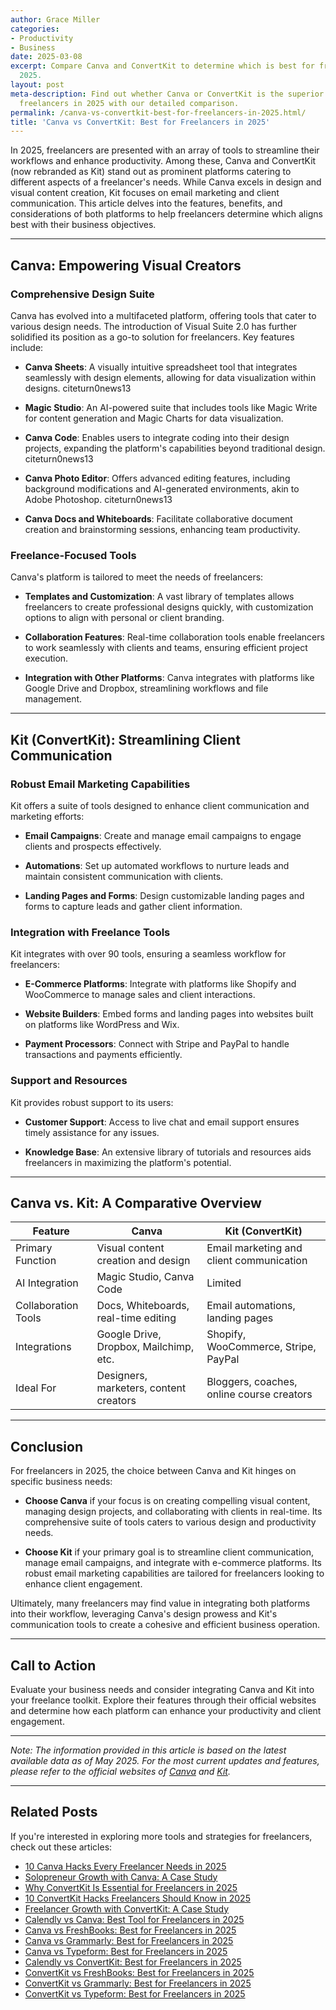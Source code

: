 ```yaml
---
author: Grace Miller
categories:
- Productivity
- Business
date: 2025-03-08
excerpt: Compare Canva and ConvertKit to determine which is best for freelancers in
  2025.
layout: post
meta-description: Find out whether Canva or ConvertKit is the superior choice for
  freelancers in 2025 with our detailed comparison.
permalink: /canva-vs-convertkit-best-for-freelancers-in-2025.html/
title: 'Canva vs ConvertKit: Best for Freelancers in 2025'
---
```


In 2025, freelancers are presented with an array of tools to streamline their workflows and enhance productivity. Among these, Canva and ConvertKit (now rebranded as Kit) stand out as prominent platforms catering to different aspects of a freelancer's needs. While Canva excels in design and visual content creation, Kit focuses on email marketing and client communication. This article delves into the features, benefits, and considerations of both platforms to help freelancers determine which aligns best with their business objectives.

---

## Canva: Empowering Visual Creators

### Comprehensive Design Suite

Canva has evolved into a multifaceted platform, offering tools that cater to various design needs. The introduction of Visual Suite 2.0 has further solidified its position as a go-to solution for freelancers. Key features include:

- **Canva Sheets**: A visually intuitive spreadsheet tool that integrates seamlessly with design elements, allowing for data visualization within designs. citeturn0news13

- **Magic Studio**: An AI-powered suite that includes tools like Magic Write for content generation and Magic Charts for data visualization. 

- **Canva Code**: Enables users to integrate coding into their design projects, expanding the platform's capabilities beyond traditional design. citeturn0news13

- **Canva Photo Editor**: Offers advanced editing features, including background modifications and AI-generated environments, akin to Adobe Photoshop. citeturn0news13

- **Canva Docs and Whiteboards**: Facilitate collaborative document creation and brainstorming sessions, enhancing team productivity. 

### Freelance-Focused Tools

Canva's platform is tailored to meet the needs of freelancers:

- **Templates and Customization**: A vast library of templates allows freelancers to create professional designs quickly, with customization options to align with personal or client branding. 

- **Collaboration Features**: Real-time collaboration tools enable freelancers to work seamlessly with clients and teams, ensuring efficient project execution. 

- **Integration with Other Platforms**: Canva integrates with platforms like Google Drive and Dropbox, streamlining workflows and file management. 

---

## Kit (ConvertKit): Streamlining Client Communication

### Robust Email Marketing Capabilities

Kit offers a suite of tools designed to enhance client communication and marketing efforts:

- **Email Campaigns**: Create and manage email campaigns to engage clients and prospects effectively.

- **Automations**: Set up automated workflows to nurture leads and maintain consistent communication with clients.

- **Landing Pages and Forms**: Design customizable landing pages and forms to capture leads and gather client information.

### Integration with Freelance Tools

Kit integrates with over 90 tools, ensuring a seamless workflow for freelancers:

- **E-Commerce Platforms**: Integrate with platforms like Shopify and WooCommerce to manage sales and client interactions. 

- **Website Builders**: Embed forms and landing pages into websites built on platforms like WordPress and Wix. 

- **Payment Processors**: Connect with Stripe and PayPal to handle transactions and payments efficiently. 

### Support and Resources

Kit provides robust support to its users:

- **Customer Support**: Access to live chat and email support ensures timely assistance for any issues. 

- **Knowledge Base**: An extensive library of tutorials and resources aids freelancers in maximizing the platform's potential. 

---

## Canva vs. Kit: A Comparative Overview

| Feature                 | Canva                                      | Kit (ConvertKit)                              |
|-------------------------|--------------------------------------------|-----------------------------------------------|
| Primary Function        | Visual content creation and design         | Email marketing and client communication      |
| AI Integration          | Magic Studio, Canva Code                   | Limited                                       |
| Collaboration Tools     | Docs, Whiteboards, real-time editing       | Email automations, landing pages              |
| Integrations            | Google Drive, Dropbox, Mailchimp, etc.     | Shopify, WooCommerce, Stripe, PayPal          |
| Ideal For               | Designers, marketers, content creators     | Bloggers, coaches, online course creators     |

---

## Conclusion

For freelancers in 2025, the choice between Canva and Kit hinges on specific business needs:

- **Choose Canva** if your focus is on creating compelling visual content, managing design projects, and collaborating with clients in real-time. Its comprehensive suite of tools caters to various design and productivity needs.

- **Choose Kit** if your primary goal is to streamline client communication, manage email campaigns, and integrate with e-commerce platforms. Its robust email marketing capabilities are tailored for freelancers looking to enhance client engagement.

Ultimately, many freelancers may find value in integrating both platforms into their workflow, leveraging Canva's design prowess and Kit's communication tools to create a cohesive and efficient business operation.

---

## Call to Action

Evaluate your business needs and consider integrating Canva and Kit into your freelance toolkit. Explore their features through their official websites and determine how each platform can enhance your productivity and client engagement.

---

*Note: The information provided in this article is based on the latest available data as of May 2025. For the most current updates and features, please refer to the official websites of [Canva](https://www.canva.com) and [Kit](https://www.convertkit.com).*

---

## Related Posts
If you're interested in exploring more tools and strategies for freelancers, check out these articles:
- [10 Canva Hacks Every Freelancer Needs in 2025](/10-canva-hacks-every-freelancer-needs-in-2025.html/)
- [Solopreneur Growth with Canva: A Case Study](/solopreneur-growth-with-canva-a-case-study.html/)
- [Why ConvertKit Is Essential for Freelancers in 2025](/why-convertkit-is-essential-for-freelancers-in-2025.html/)
- [10 ConvertKit Hacks Freelancers Should Know in 2025](/10-convertkit-hacks-freelancers-should-know-in-2025.html/)
- [Freelancer Growth with ConvertKit: A Case Study](/freelancer-growth-with-convertkit-a-case-study.html/)
- [Calendly vs Canva: Best Tool for Freelancers in 2025](/calendly-vs-canva-best-tool-for-freelancers-in-2025.html/)
- [Canva vs FreshBooks: Best for Freelancers in 2025](/canva-vs-freshbooks-best-for-freelancers-in-2025.html/)
- [Canva vs Grammarly: Best for Freelancers in 2025](/canva-vs-grammarly-best-for-freelancers-in-2025.html/)
- [Canva vs Typeform: Best for Freelancers in 2025](/canva-vs-typeform-best-for-freelancers-in-2025.html/)
- [Calendly vs ConvertKit: Best for Freelancers in 2025](/calendly-vs-convertkit-best-for-freelancers-in-2025.html/)
- [ConvertKit vs FreshBooks: Best for Freelancers in 2025](/convertkit-vs-freshbooks-best-for-freelancers-in-2025.html/)
- [ConvertKit vs Grammarly: Best for Freelancers in 2025](/convertkit-vs-grammarly-best-for-freelancers-in-2025.html/)
- [ConvertKit vs Typeform: Best for Freelancers in 2025](/convertkit-vs-typeform-best-for-freelancers-in-2025.html/)
